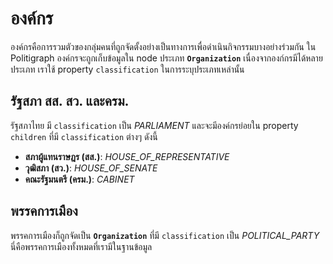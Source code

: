# องค์กร

องค์กรคือการรวมตัวของกลุ่มคนที่ถูกจัดตั้งอย่างเป็นทางการเพื่อดำเนินกิจกรรมบางอย่างร่วมกัน ใน Politigraph องค์กรจะถูกเก็บข้อมูลใน node ประเภท **`Organization`** เนื่องจากองก์กรมีได้หลายประเภท เราใช้ property `classification` ในการระบุประเภทเหล่านั้น

## รัฐสภา สส. สว. และครม.

รัฐสภาไทย มี `classification` เป็น _PARLIAMENT_ และจะมีองค์กรย่อยใน property `children` ที่มี `classification` ต่างๆ ดังนี้

- **สภาผู้แทนราษฎร (สส.)**: _HOUSE_OF_REPRESENTATIVE_
- **วุฒิสภา (สว.)**: _HOUSE_OF_SENATE_
- **คณะรัฐมนตรี (ครม.)**: _CABINET_

<QueryGraph  query="query Query($where: OrganizationWhere) { organizations(where: $where) { id name classification founding_date dissolution_date children { id name classification description founding_date dissolution_date } } }" :variables='{ "where": { "classification_EQ": "PARLIAMENT" } }'></QueryGraph>

## พรรคการเมือง

พรรคการเมืองก็ถูกจัดเป็น **`Organization`** ที่มี `classification` เป็น _POLITICAL_PARTY_ นี่คือพรรคการเมืองทั้งหมดที่เรามีในฐานข้อมูล

<QueryGraph query="query Organizations($where: OrganizationWhere) { organizations(where: $where) { id name color } }" :variables='{ "where": { "classification_EQ": "POLITICAL_PARTY" } }'></QueryGraph>
